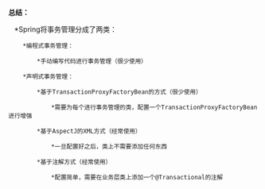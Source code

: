**总结：**

    *Spring将事务管理分成了两类：
    
        *编程式事务管理：
        
            *手动编写代码进行事务管理（很少使用）
            
        *声明式事务管理：
        
            *基于TransactionProxyFactoryBean的方式（很少使用）
            
                *需要为每个进行事务管理的类，配置一个TransactionProxyFactoryBean进行增强
                
            *基于AspectJ的XML方式（经常使用）
            
                *一旦配置好之后，类上不需要添加任何东西
                
            *基于注解方式（经常使用）
            
                *配置简单，需要在业务层类上添加一个@Transactional的注解
                
